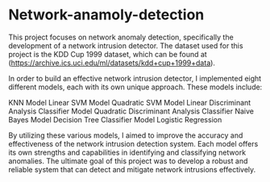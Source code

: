 # Network-anamoly-detection
This project focuses on network anomaly detection, specifically the development of a network intrusion detector. The dataset used for this project is the KDD Cup 1999 dataset, which can be found at (https://archive.ics.uci.edu/ml/datasets/kdd+cup+1999+data).

In order to build an effective network intrusion detector, I implemented eight different models, each with its own unique approach. These models include:

KNN Model
Linear SVM Model
Quadratic SVM Model
Linear Discriminant Analysis Classifier Model
Quadratic Discriminant Analysis Classifier
Naive Bayes Model
Decision Tree Classifier Model
Logistic Regression

By utilizing these various models, I aimed to improve the accuracy and effectiveness of the network intrusion detection system. Each model offers its own strengths and capabilities in identifying and classifying network anomalies. The ultimate goal of this project was to develop a robust and reliable system that can detect and mitigate network intrusions effectively.
